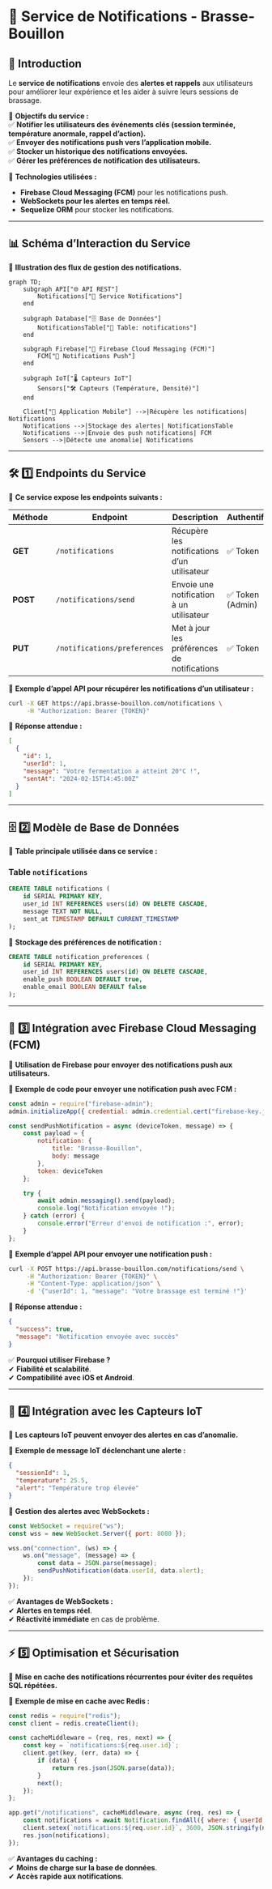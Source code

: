 # 📢 **Service de Notifications - Brasse-Bouillon**  

## 📌 **Introduction**  

Le **service de notifications** envoie des **alertes et rappels** aux utilisateurs pour améliorer leur expérience et les aider à suivre leurs sessions de brassage.  

📌 **Objectifs du service :**  
✅ **Notifier les utilisateurs des événements clés (session terminée, température anormale, rappel d’action).**  
✅ **Envoyer des notifications push vers l’application mobile.**  
✅ **Stocker un historique des notifications envoyées.**  
✅ **Gérer les préférences de notification des utilisateurs.**  

📌 **Technologies utilisées :**  

- **Firebase Cloud Messaging (FCM)** pour les notifications push.  
- **WebSockets pour les alertes en temps réel.**  
- **Sequelize ORM** pour stocker les notifications.  

---

## 📊 **Schéma d’Interaction du Service**

📌 **Illustration des flux de gestion des notifications.**  

```mermaid
graph TD;
    subgraph API["🌐 API REST"]
        Notifications["📢 Service Notifications"]
    end

    subgraph Database["🗄️ Base de Données"]
        NotificationsTable["📂 Table: notifications"]
    end

    subgraph Firebase["📡 Firebase Cloud Messaging (FCM)"]
        FCM["📲 Notifications Push"]
    end

    subgraph IoT["🌡️ Capteurs IoT"]
        Sensors["🛠️ Capteurs (Température, Densité)"]
    end

    Client["📱 Application Mobile"] -->|Récupère les notifications| Notifications
    Notifications -->|Stockage des alertes| NotificationsTable
    Notifications -->|Envoie des push notifications| FCM
    Sensors -->|Détecte une anomalie| Notifications
```

---

## **🛠️ 1️⃣ Endpoints du Service**

📌 **Ce service expose les endpoints suivants :**  

| Méthode | Endpoint | Description | Authentification |
|---------|------------|-------------|----------------|
| **GET** | `/notifications` | Récupère les notifications d’un utilisateur | ✅ Token |
| **POST** | `/notifications/send` | Envoie une notification à un utilisateur | ✅ Token (Admin) |
| **PUT** | `/notifications/preferences` | Met à jour les préférences de notifications | ✅ Token |

📌 **Exemple d’appel API pour récupérer les notifications d’un utilisateur :**  

```bash
curl -X GET https://api.brasse-bouillon.com/notifications \
     -H "Authorization: Bearer {TOKEN}"
```

📌 **Réponse attendue :**  

```json
[
  {
    "id": 1,
    "userId": 1,
    "message": "Votre fermentation a atteint 20°C !",
    "sentAt": "2024-02-15T14:45:00Z"
  }
]
```

---

## **🗄️ 2️⃣ Modèle de Base de Données**

📌 **Table principale utilisée dans ce service :**  

### **Table `notifications`**

```sql
CREATE TABLE notifications (
    id SERIAL PRIMARY KEY,
    user_id INT REFERENCES users(id) ON DELETE CASCADE,
    message TEXT NOT NULL,
    sent_at TIMESTAMP DEFAULT CURRENT_TIMESTAMP
);
```

📌 **Stockage des préférences de notification :**  

```sql
CREATE TABLE notification_preferences (
    id SERIAL PRIMARY KEY,
    user_id INT REFERENCES users(id) ON DELETE CASCADE,
    enable_push BOOLEAN DEFAULT true,
    enable_email BOOLEAN DEFAULT false
);
```

---

## **📲 3️⃣ Intégration avec Firebase Cloud Messaging (FCM)**

📌 **Utilisation de Firebase pour envoyer des notifications push aux utilisateurs.**  

📌 **Exemple de code pour envoyer une notification push avec FCM :**  

```javascript
const admin = require("firebase-admin");
admin.initializeApp({ credential: admin.credential.cert("firebase-key.json") });

const sendPushNotification = async (deviceToken, message) => {
    const payload = {
        notification: {
            title: "Brasse-Bouillon",
            body: message
        },
        token: deviceToken
    };

    try {
        await admin.messaging().send(payload);
        console.log("Notification envoyée !");
    } catch (error) {
        console.error("Erreur d'envoi de notification :", error);
    }
};
```

📌 **Exemple d’appel API pour envoyer une notification push :**  

```bash
curl -X POST https://api.brasse-bouillon.com/notifications/send \
     -H "Authorization: Bearer {TOKEN}" \
     -H "Content-Type: application/json" \
     -d '{"userId": 1, "message": "Votre brassage est terminé !"}'
```

📌 **Réponse attendue :**  

```json
{
  "success": true,
  "message": "Notification envoyée avec succès"
}
```

✅ **Pourquoi utiliser Firebase ?**  
✔ **Fiabilité et scalabilité**.  
✔ **Compatibilité avec iOS et Android**.  

---

## **📡 4️⃣ Intégration avec les Capteurs IoT**

📌 **Les capteurs IoT peuvent envoyer des alertes en cas d’anomalie.**  

📌 **Exemple de message IoT déclenchant une alerte :**  

```json
{
  "sessionId": 1,
  "temperature": 25.5,
  "alert": "Température trop élevée"
}
```

📌 **Gestion des alertes avec WebSockets :**  

```javascript
const WebSocket = require("ws");
const wss = new WebSocket.Server({ port: 8080 });

wss.on("connection", (ws) => {
    ws.on("message", (message) => {
        const data = JSON.parse(message);
        sendPushNotification(data.userId, data.alert);
    });
});
```

✅ **Avantages de WebSockets :**  
✔ **Alertes en temps réel**.  
✔ **Réactivité immédiate** en cas de problème.  

---

## **⚡ 5️⃣ Optimisation et Sécurisation**

📌 **Mise en cache des notifications récurrentes pour éviter des requêtes SQL répétées.**  

📌 **Exemple de mise en cache avec Redis :**  

```javascript
const redis = require("redis");
const client = redis.createClient();

const cacheMiddleware = (req, res, next) => {
    const key = `notifications:${req.user.id}`;
    client.get(key, (err, data) => {
        if (data) {
            return res.json(JSON.parse(data));
        }
        next();
    });
};

app.get("/notifications", cacheMiddleware, async (req, res) => {
    const notifications = await Notification.findAll({ where: { userId: req.user.id } });
    client.setex(`notifications:${req.user.id}`, 3600, JSON.stringify(notifications));
    res.json(notifications);
});
```

✅ **Avantages du caching :**  
✔ **Moins de charge sur la base de données**.  
✔ **Accès rapide aux notifications**.  
